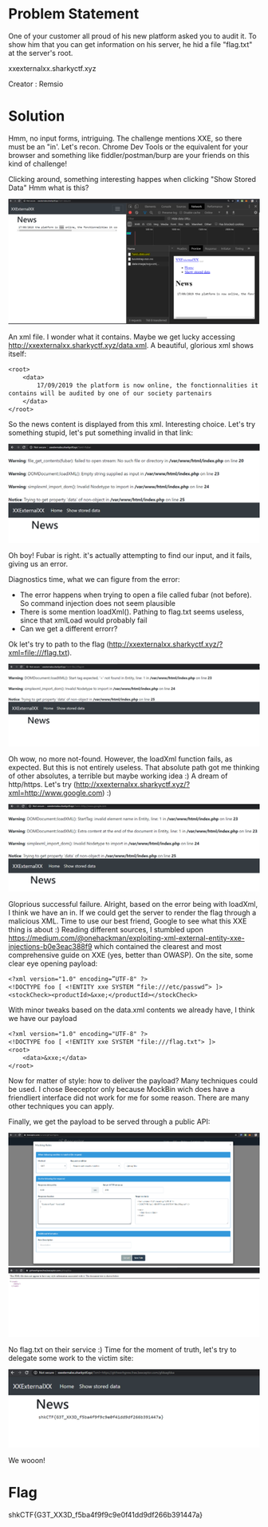 # Problem Statement

One of your customer all proud of his new platform asked you to audit it. To show him that you can get information on his server, he hid a file "flag.txt" at the server's root.

xxexternalxx.sharkyctf.xyz

Creator : Remsio

# Solution

Hmm, no input forms, intriguing. The challenge mentions XXE, so there must be an "in'. Let's recon. Chrome Dev Tools or the equivalent for your browser and something like fiddler/postman/burp are your friends on this kind of challenge! 

Clicking around, something interesting happes when clicking "Show Stored Data" Hmm what is this?

![](../Images/xxe_1.PNG)

An xml file. I wonder what it contains. Maybe we get lucky accessing http://xxexternalxx.sharkyctf.xyz/data.xml. A beautiful, glorious xml shows itself:

    <root>
        <data>
            17/09/2019 the platform is now online, the fonctionnalities it contains will be audited by one of our society partenairs
        </data>
    </root>
    
So the news content is displayed from this xml. Interesting choice. Let's try something stupid, let's put something invalid in that link:

![](../Images/xxe_fubar.PNG)

Oh boy! Fubar is right. it's actually attempting to find our input, and it fails, giving us an error.

Diagnostics time, what we can figure from the error:
* The error happens when trying to open a file called fubar (not before). So command injection does not seem plausible
* There is some mention loadXml(). Pathing to flag.txt seems useless, since that xmlLoad would probably fail
* Can we get a different errorr?

Ok let's try to path to the flag (http://xxexternalxx.sharkyctf.xyz/?xml=file:///flag.txt).

![](../Images/xxe_3.PNG)

Oh wow, no more not-found. However, the loadXml function fails, as expected. But this is not entirely useless. That absolute path got me thinking of other absolutes, a terrible but maybe working idea :) A dream of http/https. Let's try (http://xxexternalxx.sharkyctf.xyz/?xml=http://www.google.com) :)

![](../Images/xxe_4.PNG)


Gloprious successful failure. Alright, based on the error being with loadXml, I think we have an in. If we could get the server to render the flag through a malicious XML. Time to use our best friend, Google to see what this XXE thing is about :)  Reading different sources, I stumbled upon https://medium.com/@onehackman/exploiting-xml-external-entity-xxe-injections-b0e3eac388f9 which contained the clearest and most comprehensive guide on XXE (yes, better than OWASP). On the site, some clear eye opening payload:

    <?xml version="1.0" encoding=”UTF-8" ?>
    <!DOCTYPE foo [ <!ENTITY xxe SYSTEM “file:///etc/passwd”> ]>
    <stockCheck><productId>&xxe;</productId></stockCheck>
    
With minor tweaks based on the data.xml contents we already have, I think we have our payload

    <?xml version="1.0" encoding="UTF-8" ?>
    <!DOCTYPE foo [ <!ENTITY xxe SYSTEM "file:///flag.txt"> ]>
    <root>
        <data>&xxe;</data>
    </root>

Now for matter of style: how to deliver the payload? Many techniques could be used. I chose Beeceptor only because MockBin wich does have a friendliert interface did not work for me for some reason. There are many other techniques you can apply.

Finally, we get the payload to be served through a public API:

![](../Images/xxe_5.PNG)
![](../Images/xxe_6.PNG)

No flag.txt on their service :) Time for the moment of truth, let's try to delegate some work to the victim site:

![](../Images/xxe_7.PNG)

We wooon!

# Flag
shkCTF{G3T_XX3D_f5ba4f9f9c9e0f41dd9df266b391447a}






